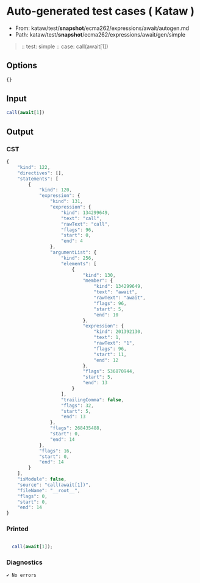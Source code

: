 # Auto-generated test cases ( Kataw )
- From: kataw/test/__snapshot__/ecma262/expressions/await/autogen.md
- Path: kataw/test/__snapshot__/ecma262/expressions/await/gen/simple
> :: test: simple
> :: case: call(await[1])
## Options

`````js
{}
`````
## Input

`````js
call(await[1])
`````
## Output

### CST

```javascript
{
    "kind": 122,
    "directives": [],
    "statements": [
        {
            "kind": 120,
            "expression": {
                "kind": 131,
                "expression": {
                    "kind": 134299649,
                    "text": "call",
                    "rawText": "call",
                    "flags": 96,
                    "start": 0,
                    "end": 4
                },
                "argumentList": {
                    "kind": 256,
                    "elements": [
                        {
                            "kind": 130,
                            "member": {
                                "kind": 134299649,
                                "text": "await",
                                "rawText": "await",
                                "flags": 96,
                                "start": 5,
                                "end": 10
                            },
                            "expression": {
                                "kind": 201392130,
                                "text": 1,
                                "rawText": "1",
                                "flags": 96,
                                "start": 11,
                                "end": 12
                            },
                            "flags": 536870944,
                            "start": 5,
                            "end": 13
                        }
                    ],
                    "trailingComma": false,
                    "flags": 32,
                    "start": 5,
                    "end": 13
                },
                "flags": 268435488,
                "start": 0,
                "end": 14
            },
            "flags": 16,
            "start": 0,
            "end": 14
        }
    ],
    "isModule": false,
    "source": "call(await[1])",
    "fileName": "__root__",
    "flags": 0,
    "start": 0,
    "end": 14
}
```

### Printed

```javascript

  call(await[1]);

```

### Diagnostics

```javascript
✔ No errors
```

